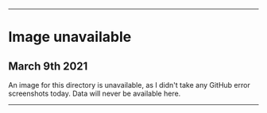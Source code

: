
***
 
# Image unavailable

## March 9th 2021

An image for this directory is unavailable, as I didn't take any GitHub error screenshots today. Data will never be available here.

***
